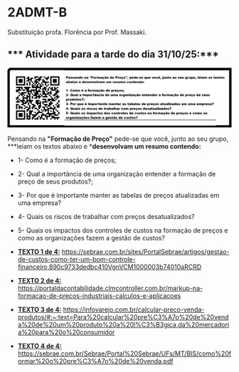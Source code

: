 # 2ADMT-B
Substituição profa. Florência por Prof. Massaki.
## *** Atividade para a tarde do dia 31/10/25:***
![QRcodeAtividade](https://github.com/igarashimassaki/2ADMT-B/blob/main/QR_code_2ADMT-B-.png)

Pensando na **"Formação de Preço"** pede-se que você, junto ao seu grupo, ***leiam os textos abaixo e ***desenvolvam um resumo contendo:**
- 1- Como é a formação de preços;
- 2- Qual a importância de uma organização entender a formação de preço de seus produtos?;
- 3- Por que é importante manter as tabelas de preços atualizadas em uma empresa?
- 4- Quais os riscos de trabalhar com preços desatualizados?
- 5- Quais os impactos dos controles de custos na formação de preços e como as organizações fazem a gestão de custos?

- [**TEXTO 1 de 4:**](https://sebrae.com.br/sites/PortalSebrae/artigos/gestao-de-custos-como-ter-um-bom-controle-financeiro,890c9733dedbc410VgnVCM1000003b74010aRCRD)
https://sebrae.com.br/sites/PortalSebrae/artigos/gestao-de-custos-como-ter-um-bom-controle-financeiro,890c9733dedbc410VgnVCM1000003b74010aRCRD


- [**TEXTO 2 de 4:**](https://portaldacontabilidade.clmcontroller.com.br/markup-na-formacao-de-precos-industriais-calculos-e-aplicacoes/)
https://portaldacontabilidade.clmcontroller.com.br/markup-na-formacao-de-precos-industriais-calculos-e-aplicacoes


- [**TEXTO 3 de 4:**](https://infovarejo.com.br/calcular-preco-venda-produtos/#:~:text=Para%20calcular%20pre%C3%A7o%20de%20venda%20de%20um%20produto%20a%20l%C3%B3gica,da%20mercadoria%20para%20o%20consumidor)
https://infovarejo.com.br/calcular-preco-venda-produtos/#:~:text=Para%20calcular%20pre%C3%A7o%20de%20venda%20de%20um%20produto%20a%20l%C3%B3gica,da%20mercadoria%20para%20o%20consumidor


- [**TEXTO 4 de 4:**](https://sebrae.com.br/Sebrae/Portal%20Sebrae/UFs/MT/BIS/como%20formar%20o%20pre%C3%A7o%20de%20venda.pdf)
https://sebrae.com.br/Sebrae/Portal%20Sebrae/UFs/MT/BIS/como%20formar%20o%20pre%C3%A7o%20de%20venda.pdf

